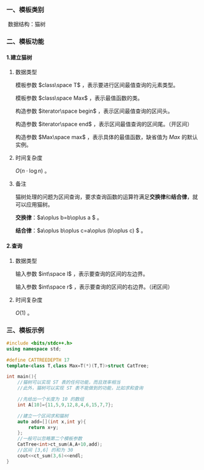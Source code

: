 ### 一、模板类别

​	数据结构：猫树

### 二、模板功能

#### 1.建立猫树

1. 数据类型

   模板参数 $class\space T$ ，表示要进行区间最值查询的元素类型。

   模板参数 $class\space Max$ ，表示最值函数的类。

   构造参数 $iterator\space begin$ ，表示区间最值查询的区间头。

   构造参数 $iterator\space end$ ，表示区间最值查询的区间尾。（开区间）

   构造参数 $Max\space max$ ，表示具体的最值函数，缺省值为 $Max$ 的默认实例。

2. 时间复杂度

   $O(n\cdot \log n)$ 。

3. 备注

   猫树处理的问题为区间查询，要求查询函数的运算符满足**交换律**和**结合律**，就可以应用猫树。

   **交换律**：$a\oplus b=b\oplus a $ 。

   **结合律**：$a\oplus b\oplus c=a\oplus (b\oplus c) $ 。


#### 2.查询

1. 数据类型

   输入参数 $int\space l$ ，表示要查询的区间的左边界。

   输入参数 $int\space r$ ，表示要查询的区间的右边界。（闭区间）

2. 时间复杂度

   $O(1)$ 。

### 三、模板示例

```c++
#include <bits/stdc++.h>
using namespace std;

#define CATTREEDEPTH 17
template<class T,class Max=T(*)(T,T)>struct CatTree;

int main(){
    //猫树可以实现 ST 表的任何功能，而且效率相当
    //此外，猫树可以实现 ST 表不能做到的功能，比如求和查询

    //先给出一个长度为 10 的数组
    int A[10]={11,5,9,12,8,4,6,15,7,7};

    //建立一个区间求和猫树
    auto add=[](int x,int y){
        return x+y;
    };
    //一般可以忽略第二个模板参数
    CatTree<int>ct_sum(A,A+10,add);
    //区间 [3,6] 的和为 30 
    cout<<ct_sum(3,6)<<endl;
}
```

